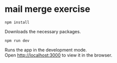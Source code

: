 # mail merge exercise

`npm install`

Downloads the necessary packages.<br />

`npm run dev`

Runs the app in the development mode.<br />
Open [http://localhost:3000](http://localhost:3000) to view it in the browser.
